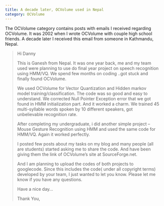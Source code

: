 ```yaml
---
title: A decade later, OCVolume used in Nepal
category: OCVolume
---
```

The OCVolume category contains posts with emails I received regarding OCVolume.
It was 2002 when I wrote OCVolume with couple high school friends. A decade
later I received this email from someone in Kathmandu, Nepal.

> Hi Danny
> 
> This is Ganesh from Nepal. It was one year back, me and my team used were
  planning to use do final year project on speech recognition using HMM/VQ. We
  spend few months on coding ..got stuck and finally found OCVolume.
> 
> We used OCVolume for Vector Quantization and Hidden markov model
  training/classification. The code was so good and easy to understand.  We
  corrected Null Pointer Exception error that we got found in HMM initialization
  part. And it worked a charm. We trained 45 multi-syllable words spoken by 10
  different speakers, got unbelievable recognition rate.
> 
> After completing my undergraduate, i did another simple project – Mouse
  Gesture Recognition using HMM and used the same code for HMM/VQ. Again it
  worked perfectly.
> 
> I posted few posts about my tasks on my blog and many people (all are
  students) started asking me to share the code. And have been giving them the
  link  of OCVolume’s site at SourceForge.net.
> 
> And I am planning to upload the codes of both projects to googlecode. Since
  this includes the code( under all copyright terms)  developed by your team, I
  just wanted to let you know.  Please let me know if you have any questions.
> 
> Have a nice day…
> 
> Thank You,
